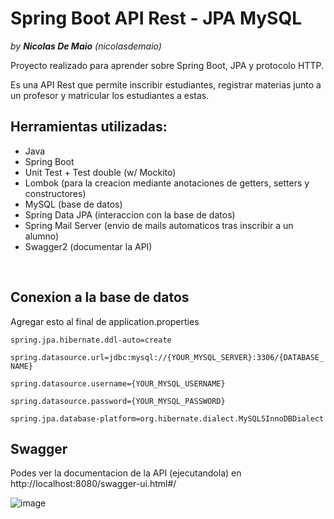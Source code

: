 # Spring Boot API Rest - JPA MySQL

*by **Nicolas De Maio** (nicolasdemaio)*    

Proyecto realizado para aprender sobre Spring Boot, JPA y protocolo HTTP.   

Es una API Rest que permite inscribir estudiantes, registrar materias junto a un profesor y matricular los estudiantes a estas.   


## Herramientas utilizadas:
- Java
- Spring Boot
- Unit Test + Test double (w/ Mockito)
- Lombok (para la creacion mediante anotaciones de getters, setters y constructores)
- MySQL (base de datos)
- Spring Data JPA (interaccion con la base de datos)
- Spring Mail Server (envio de mails automaticos tras inscribir a un alumno)
- Swagger2 (documentar la API)

&nbsp;

## Conexion a la base de datos
Agregar esto al final de application.properties

`spring.jpa.hibernate.ddl-auto=create`   

`spring.datasource.url=jdbc:mysql://{YOUR_MYSQL_SERVER}:3306/{DATABASE_NAME}`   

`spring.datasource.username={YOUR_MYSQL_USERNAME}`   

`spring.datasource.password={YOUR_MYSQL_PASSWORD}`   

`spring.jpa.database-platform=org.hibernate.dialect.MySQL5InnoDBDialect`     


## Swagger
Podes ver la documentacion de la API (ejecutandola) en http://localhost:8080/swagger-ui.html#/    


![image](https://user-images.githubusercontent.com/71046657/113358408-1ffd6680-931c-11eb-904f-77bcb112c5f0.png)


